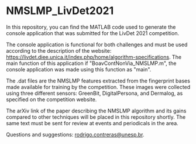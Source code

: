 # NMSLMP_LivDet2021

In this repository, you can find the MATLAB code used to generate the console application that was submitted for the LivDet 2021 competition.

The console application is functional for both challenges and must be used according to the description of the website: https://livdet.diee.unica.it/index.php/home/algorithm-specifications. The main function of this application if "BoavContNonVia_NMSLMP.m", the console application was made using this function as "main".

The .dat files are the NMSLMP features extracted from the fingerprint bases made available for training by the competition. These images were collected using three different sensors: GreenBit, DigitalPersona, and Dermalog, as specified on the competition website.


The arXiv link of the paper describing the NMSLMP algorithm and its gains compared to other techniques will be placed in this repository shortly. The same text must be sent for review at events and periodicals in the area.

Questions and suggestions: rodrigo.contreras@unesp.br.
